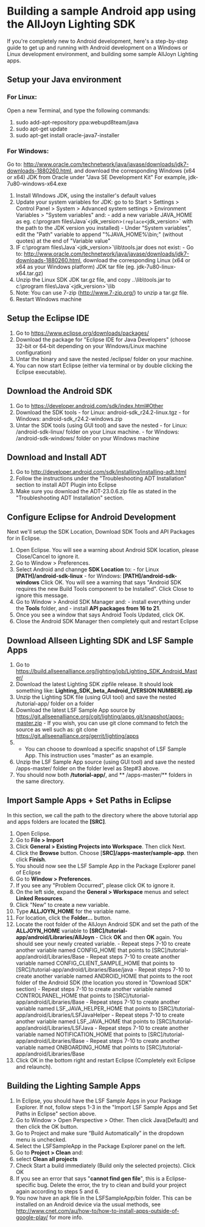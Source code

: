 # Building a sample Android app using the AllJoyn Lighting SDK 

If you're completely new to Android development, here's a step-by-step guide to get up and running with Android development on a Windows or Linux development environment, and building some sample AllJoyn Lighting apps.

## Setup your Java environment

### For Linux:

 
Open a new Terminal, and type the following commands:
 1.  sudo add-apt-repository ppa:webupd8team/java
 2.  sudo apt-get update
 3.  sudo apt-get install oracle-java7-installer

### For Windows:

 
Go to: http://www.oracle.com/technetwork/java/javase/downloads/jdk7-downloads-1880260.html, and download the corresponding Windows (x64 or x64) JDK from Oracle under "Java SE Development Kit"
For example, jdk-7u80-windows-x64.exe
 1.  Install WIndows JDK, using the installer's default values
 2.  Update your system variables for JDK: go to to Start > Settings > Control Panel > System > Advanced system settings > Environment Variables > "System variables" and:
    - add a new variable JAVA_HOME as eg. c:\program files\Java\`<jdk_version>` (replace `<jdk_version>` with the path to the JDK version you installed)
    - Under "System variables", edit the "Path" variable to append "%JAVA_HOME%\bin;" (without quotes) at the end of "Variable value"
 3.  IF c:\program files\Java\`<jdk_version>`\lib\tools.jar does not exist:
    - Go to: http://www.oracle.com/technetwork/java/javase/downloads/jdk7-downloads-1880260.html, download the corresponding Linux (x64 or x64 as your Windows platform) JDK tar file (eg. jdk-7u80-linux-x64.tar.gz)
 4.  Unzip the Linux SDK JDK tar.gz file, and copy ..\lib\tools.jar to c:\program files\Java\`<jdk_version>`\lib
 5.  Note: You can use 7-zip (http://www.7-zip.org/) to unzip a tar.gz file.
 6.  Restart Windows machine

## Setup the Eclipse IDE


 1.  Go to https://www.eclipse.org/downloads/packages/
 2.  Download the package for "Eclipse IDE for Java Developers" (choose 32-bit or 64-bit depending on your Windows/Linux machine configuration)
 3.  Untar the binary and save the nested /eclipse/ folder on your machine.
 4.  You can now start Eclipse (either via terminal or by double clicking the Eclipse executable).

## Download the Android SDK


 1.  Go to https://developer.android.com/sdk/index.html#Other
 2.  Download the SDK tools 
    - for Linux: android-sdk_r24.2-linux.tgz
    - for Windows: android-sdk_r24.2-windows.zip
 3.  Untar the SDK tools (using GUI tool) and save the nested 
    - for Linux: /android-sdk-linux/ folder on your Linux machine.
    - for Windows: /android-sdk-windows/ folder on your Windows machine

##   Download and Install ADT

 
 1.  Go to http://developer.android.com/sdk/installing/installing-adt.html
 2.  Follow the instructions under the "Troubleshooting ADT Installation" section to install ADT Plugin into Eclipse 
 3.  Make sure you download the ADT-23.0.6.zip file as stated in the "Troubleshooting ADT Installation" section.

## Configure Eclipse for Android Development

Next we'll setup the SDK Location, Download SDK Tools and API Packages for in Eclipse.

 1.  Open Eclipse. You will see a warning about Android SDK location, please Close/Cancel to ignore it.
 2.  Go to Window > Preferences.  
 3.  Select Android and channge **SDK Location** to:
    - for Linux **[PATH]/android-sdk-linux** 
    - for Windows: **[PATH]/android-sdk-windows**
    Click OK. You will see a warning that says "Android SDK requires the new Build Tools component to be Installed". Click Close to ignore this message.
 4.  Go to Window > Android SDK Manager and:
    - install everything under the **Tools** folder, and 
    - install **API packages from 16 to 21**.
 5.  Once you see a window that says Android Tools Updated, click OK.
 6.  Close the Android SDK Manager then completely quit and restart Eclipse 

## Download Allseen Lighting SDK and LSF Sample Apps

 1.  Go to https://build.allseenalliance.org/lighting/job/Lighting_SDK_Android_Master/
 2.  Download the latest Lighting SDK zipfile release. It should look something like: **Lighting_SDK_beta_Android_[VERSION NUMBER].zip**
 3.  Unzip the Lighting SDK file (using GUI tool) and save the nested /tutorial-app/ folder on a folder 
 4.  Download the latest LSF Sample App source by https://git.allseenalliance.org/cgit/lighting/apps.git/snapshot/apps-master.zip
    - If you wish, you can use git clone command to fetch the source as well such as: git clone https://git.allseenalliance.org/gerrit/lighting/apps
 5. -  You can choose to download a specific snapshot of LSF Sample App.  This instruction uses "master" as an example.
 6.  Unzip the LSF Sample App source (using GUI tool) and save the nested /apps-master/ folder on the folder level as Step#3 above. 
 7.  You should now both **/tutorial-app/**, and ** /apps-master/** folders in the same directory.

## Import Sample Apps + Set Paths in Eclipse

In this section, we call the path to the directory where the above tutorial app and apps folders are located the **[SRC]**.

 1.  Open Eclipse.
 2.  Go to **File > Import**
 3.  Click **General > Existing Projects into Workspace**. Then click Next.
 4.  Click the **Browse** button. Choose [**SRC]/apps-master/sample-app**. then click **Finish**.
 5.  You should now see the LSF Sample App in the Package Explorer panel of Eclipse
 6.  Go to **Window > Preferences**.
 7.  If you see any "Problem Occurred", please click OK to ignore it.
 8.  On the left side, expand the **General > Workspace** menus and select **Linked Resources**.
 9.  Click "New" to create a new variable.
 10.  Type **ALLJOYN_HOME** for the variable name.
 11.  For location, click the **Folder...** button.
 12.  Locate the root folder of the AllJoyn Android SDK and set the path of the **ALLJOYN_HOME** variable to **[SRC]/tutorial-app/android/Libraries/AllJoyn**
    - Click **OK** and then **OK** again. You should see your newly created variable.
    - Repeat steps 7-10 to create another variable named CONFIG_HOME that points to [SRC]/tutorial-app/android/Libraries/Base
    - Repeat steps 7-10 to create another variable named CONFIG_CLIENT_SAMPLE_HOME that points to [SRC]/tutorial-app/android/Libraries/Base/java
    - Repeat steps 7-10 to create another variable named ANDROID_HOME that points to the root folder of the Android SDK (the location you stored in "Download SDK" section)
    - Repeat steps 7-10 to create another variable named CONTROLPANEL_HOME that points to [SRC]/tutorial-app/android/Libraries/Base
    - Repeat steps 7-10 to create another variable named LSF_JAVA_HELPER_HOME that points to [SRC]/tutorial-app/android/Libraries/LSFJavaHelper
    - Repeat steps 7-10 to create another variable named LSF_JAVA_HOME that points to [SRC]/tutorial-app/android/Libraries/LSFJava
    - Repeat steps 7-10 to create another variable named NOTIFICATION_HOME that points to [SRC]/tutorial-app/android/Libraries/Base
    - Repeat steps 7-10 to create another variable named ONBOARDING_HOME that points to [SRC]/tutorial-app/android/Libraries/Base
 13.  Click OK in the bottom right and restart Eclipse (Completely exit Eclipse and relaunch).

## Building the Lighting Sample Apps


 1.  In Eclipse, you should have the LSF Sample Apps in your Package Explorer. If not, follow steps 1-3 in the "Import LSF Sample Apps and Set Paths in Eclipse" section above. 
 2.  Go to Window > Open Perspective > Other. Then click Java(Default) and then click the OK button.
 3.  Go to Project and make sure “Build Automatically” in the dropdown menu is unchecked. 
 4.  Select the LSFSampleApp in the Package Explorer panel on the left.  
 5.  Go to **Project > Clean** and:
 6.  select **Clean all projects**
 7.  Check Start a build immediately (Build only the selected projects).  Click OK
 8.  If you see an error that says "**cannot find gen file**", this is a Eclipse-specific bug. Delete the error, the try to clean and build your project again according to steps 5 and 6.
 9.  You now have an apk file in the LSFSampleApp/bin folder. This can be installed on an Android device via the usual methods, see http://www.cnet.com/au/how-to/how-to-install-apps-outside-of-google-play/ for more info.
